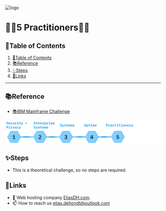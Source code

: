 ![logo](https://eliasdh.com/assets/media/images/logo-github.png)
# 💙🤍5 Practitioners🤍💙

## 📘Table of Contents

1. [📘Table of Contents](#📘table-of-contents)
2. [📚Reference](#📚reference)
3. [✨Steps](#✨steps)
4. [🔗Links](#🔗links)

---

## 📚Reference

- [📚IBM Mainframe Challenge](https://ibmzxplore-static.s3.eu-gb.cloud-object-storage.appdomain.cloud/IBM%20Z%20Practitioners.pdf)

![IBM Fundamentals](/Images/IBM-Concepts.png)

## ✨Steps

- This is a theoretical challenge, so no steps are required.

## 🔗Links
- 👯 Web hosting company [EliasDH.com](https://eliasdh.com).
- 📫 How to reach us elias.dehondt@outlook.com